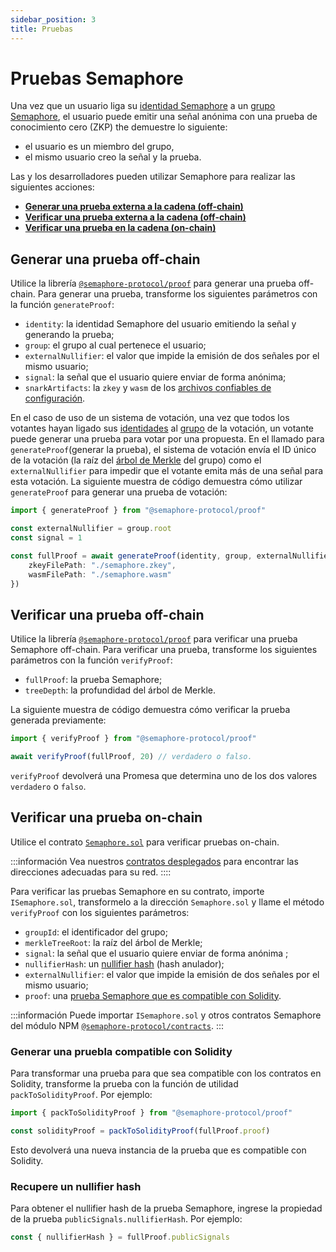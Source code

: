 ```yaml
---
sidebar_position: 3
title: Pruebas
---
```


# Pruebas Semaphore

Una vez que un usuario liga su [identidad Semaphore](/docs/glossary#semaphore-identity) a un [grupo Semaphore](/docs/glossary#semaphore-group), el usuario puede emitir una señal anónima con una prueba de conocimiento cero (ZKP) the demuestre lo siguiente:

-   el usuario es un miembro del grupo,
-   el mismo usuario creo la señal y la prueba.

Las y los desarrolladores pueden utilizar Semaphore para realizar las siguientes acciones:

-   [**Generar una prueba externa a la cadena (off-chain)**](#generate-a-proof-off-chain)
-   [**Verificar una prueba externa a la cadena (off-chain)**](#verify-a-proof-off-chain)
-   [**Verificar una prueba en la cadena (on-chain)**](#verify-a-proof-on-chain)

## Generar una prueba off-chain

Utilice la librería [`@semaphore-protocol/proof`](https://github.com/semaphore-protocol/semaphore/tree/main/packages/proof) para generar una prueba off-chain.
Para generar una prueba, transforme los siguientes parámetros con la función `generateProof`:

-   `identity`: la identidad Semaphore del usuario emitiendo la señal y generando la prueba;
-   `group`: el grupo al cual pertenece el usuario;
-   `externalNullifier`: el valor que impide la emisión de dos señales por el mismo usuario;
-   `signal`: la señal que el usuario quiere enviar de forma anónima;
-   `snarkArtifacts`: la `zkey` y `wasm` de los [archivos confiables de configuración](/docs/glossary/#trusted-setup-files).

En el caso de uso de un sistema de votación, una vez que todos los votantes hayan ligado sus [identidades](/docs/guides/identities#create-an-identity) al [grupo](/docs/guides/groups) de la votación,
un votante puede generar una prueba para votar por una propuesta.
En el llamado para `generateProof`(generar la prueba), el sistema de votación envía el ID único de la votación (la raíz del [árbol de Merkle](/docs/glossary/#merkle-tree/) del grupo) como el 
`externalNullifier` para impedir que el votante emita más de una señal para esta votación.
La siguiente muestra de código demuestra cómo utilizar `generateProof` para generar una prueba de votación:

```ts
import { generateProof } from "@semaphore-protocol/proof"

const externalNullifier = group.root
const signal = 1

const fullProof = await generateProof(identity, group, externalNullifier, signal, {
    zkeyFilePath: "./semaphore.zkey",
    wasmFilePath: "./semaphore.wasm"
})
```

## Verificar una prueba off-chain

Utilice la librería [`@semaphore-protocol/proof`](https://github.com/semaphore-protocol/semaphore/tree/main/packages/proof) para verificar una prueba Semaphore off-chain.
Para verificar una prueba, transforme los siguientes parámetros con la función `verifyProof`:

-   `fullProof`: la prueba Semaphore;
-   `treeDepth`: la profundidad del árbol de Merkle.

La siguiente muestra de código demuestra cómo verificar la prueba generada previamente:

```ts
import { verifyProof } from "@semaphore-protocol/proof"

await verifyProof(fullProof, 20) // verdadero o falso.
```

`verifyProof` devolverá una Promesa que determina uno de los dos valores `verdadero` o `falso`.

## Verificar una prueba on-chain

Utilice el contrato [`Semaphore.sol`](/docs/technical-reference/contracts#semaphoresol) para verificar pruebas on-chain.

:::información
Vea nuestros [contratos desplegados](/docs/deployed-contracts) para encontrar las direcciones adecuadas para su red.
::::

Para verificar las pruebas Semaphore en su contrato, importe `ISemaphore.sol`, transformelo a la dirección `Semaphore.sol` y llame el método `verifyProof` con los siguientes parámetros:

-   `groupId`: el identificador del grupo;
-   `merkleTreeRoot`: la raíz del árbol de Merkle;
-   `signal`: la señal que el usuario quiere enviar de forma anónima ;
-   `nullifierHash`: un [nullifier hash](#retrieve-a-nullifier-hash) (hash anulador);
-   `externalNullifier`: el valor que impide la emisión de dos señales por el mismo usuario;
-   `proof`: una [prueba Semaphore que es compatible con Solidity](#generate-a-solidity-compatible-proof).

:::información
Puede importar `ISemaphore.sol` y otros contratos Semaphore del módulo NPM [`@semaphore-protocol/contracts`](https://github.com/semaphore-protocol/semaphore/tree/main/packages/contracts).
:::

### Generar una pruebla compatible con Solidity

Para transformar una prueba para que sea compatible con los contratos en Solidity, transforme la prueba con la función de utilidad `packToSolidityProof`. Por ejemplo:

```ts
import { packToSolidityProof } from "@semaphore-protocol/proof"

const solidityProof = packToSolidityProof(fullProof.proof)
```

Esto devolverá una nueva instancia de la prueba que es compatible con Solidity. 

### Recupere un nullifier hash

Para obtener el nullifier hash de la prueba Semaphore, ingrese la propiedad de la prueba `publicSignals.nullifierHash`. Por ejemplo:

```ts
const { nullifierHash } = fullProof.publicSignals
```
